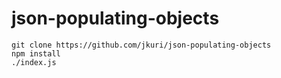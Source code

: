 # json-populating-objects

```
git clone https://github.com/jkuri/json-populating-objects
npm install
./index.js
```